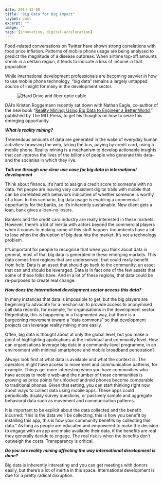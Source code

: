 ```yaml
---
date: 2014-12-08
title: "Big Data for Big Impact"
layout: post
excerpt: ""
image: ""
tags: [innovation, digital-acceleration]
---
```

<p>Food-related conversations on Twitter have shown strong correlations with food price inflation. Patterns of mobile phone usage are being analysed to predict the magnitude of a disease outbreak. When airtime top-off amounts shrink in a certain region, it tends to indicate a loss of income in that population.</p><p>While international development professionals are becoming savvier in how to use mobile phone technology, “big data” remains a largely untapped source of insight for many in the development sector.</p><figure class="kg-card kg-image-card"><img src="https://pubs.ghost.io/uploads/pubs-story-9.jpg" class="kg-image" alt="Hard Drive and fiber optic cable" loading="lazy" title="Photo credit: flickr.com/photos/nickwheeleroz"></figure><p>DAI’s Kristen Roggemann recently sat down with Nathan Eagle, co-author of the new book “<a href="http://mitpress.mit.edu/books/reality-mining">Reality Mining: Using Big Data to Engineer a Better World</a>,” published by The MIT Press, to get his thoughts on how to seize this emerging opportunity.</p><p><strong><em>What is reality mining?</em></strong></p><p>Tremendous amounts of data are generated in the wake of everyday human activities: browsing the web, taking the bus, paying by credit card, using a mobile phone. Reality mining is a mechanism to develop actionable insights that can improve the lives of the billions of people who generate this data–and the societies in which they live.</p><p><strong><em>Talk me through one clear use case for big data in international development</em></strong></p><p>Think about finance. It’s hard to assign a credit score to someone with no data. Yet people are leaving very consistent digital trails with mobile that can be correlated with behaviors indicative of whether someone is worthy of a loan. In this scenario, big data usage is enabling a commercial opportunity for the banks, so it’s inherently sustainable. New client gets a loan, bank gives a loan–no losers.</p><p>Bankers and the credit card industry are really interested in these markets. However, there’s a lot of inertia with actors beyond the commercial players when it comes to making some of this stuff happen. Incumbents have a lot to lose when the disruption of big data hits the market. It’s not a technology problem.</p><p>It’s important for people to recognise that when you think about data in general, most of that big data is generated in these emerging markets. This data comes from regions that are underserved, that could really benefit from help. Data is an asset that should go back to the community, an asset that can and should be leveraged. Data is in fact one of the few assets that some of these folks have. And in a lot of these regions, that data could be re-purposed to create real change.</p><p><strong><em>How does the international development sector access this data?</em></strong></p><p>In many instances that data is impossible to get, but the big players are beginning to advocate for a mechanism to provide access to anonymised call data records, for example, for organisations in the development sector. Regrettably, this is happening in a fragmented way, but there is a burgeoning movement toward a “data commons” so that development projects can leverage reality mining more easily.</p><p>Often, big data is thought about at only the global level, but you make a point of highlighting applications at the individual and community level. How can organisations leverage big data in a community-level programme, in an environment with minimal smartphone and mobile broadband penetration?</p><p>Always look first at what data is available and what the context is. The operators might have access to movement and communication patterns, for example. Things get more interesting when you have communities who have access to mobile web–and the number of those communities is growing as price points for unlocked android phones become comparable to traditional phones. Given that setting, you can start thinking right now about ways to collect data using mobile apps. These apps could periodically display survey questions, or passively sample and aggregate behavioral data such as movement and communication patterns.</p><p>It is important to be explicit about the data collected and the benefit incurred: “this is the data we’ll be collecting, this is how you benefit by installing this app, this is how your community benefits by collecting this data.” As long as people are educated and empowered to make the decision to engage with an app and make available their data, if the benefits are real they generally decide to engage. The real risk is when the benefits don’t outweigh the costs. Transparency is critical.</p><p><strong><em>Do you see reality mining affecting the way international development is done?</em></strong></p><p>Big data is inherently interesting and you can get meetings with donors easily, but there’s a lot of inertia in this space. International development is due for a pretty radical disruption.</p>
  